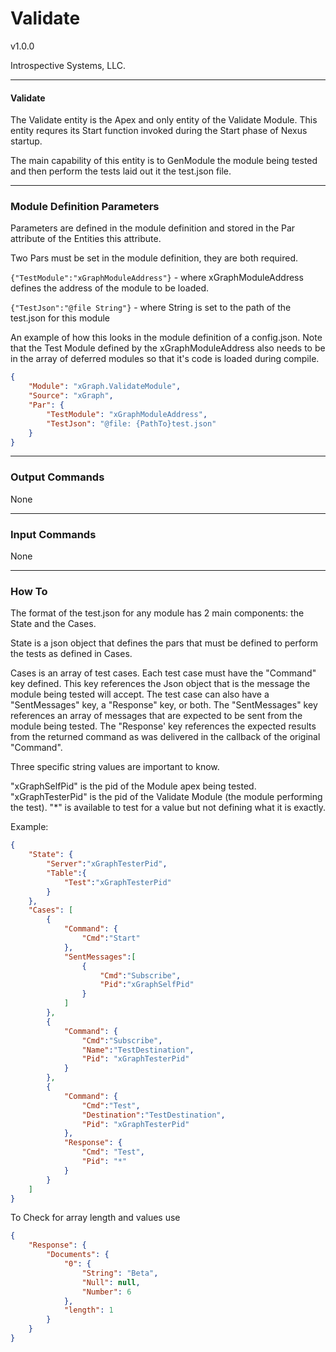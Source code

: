 # Validate 

v1.0.0

Introspective Systems, LLC.


---
#### Validate

The Validate entity is the Apex and only entity of the Validate Module. This entity requres its Start function invoked during the Start phase of Nexus startup.

The main capability of this entity is to GenModule the module being tested and then perform the tests laid out it the test.json file. 

---

### Module Definition Parameters

Parameters are defined in the module definition and stored in the Par attribute 
of the Entities this attribute.

Two Pars must be set in the module definition, they are both required. 

`{"TestModule":"xGraphModuleAddress"}` - where xGraphModuleAddress defines the address of the module to be loaded.

`{"TestJson":"@file String"}` - where String is set to the path of the test.json for this module

An example of how this looks in the module definition of a config.json. Note that the Test Module defined by the xGraphModuleAddress also needs to be in the array of deferred modules so that it's code is loaded during compile. 

``` json
{
	"Module": "xGraph.ValidateModule",
	"Source": "xGraph",
	"Par": {
		"TestModule": "xGraphModuleAddress",
		"TestJson": "@file: {PathTo}test.json"
	}
}
```

---

### Output Commands

None

---

### Input Commands

None

---

### How To

The format of the test.json for any module has 2 main components: the State and the Cases.

State is a json object that defines the pars that must be defined to perform the tests as defined in Cases.

Cases is an array of test cases. Each test case must have the "Command" key defined. This key references the Json object that is the message the module being tested will accept. The test case can also have a "SentMessages" key, a "Response" key, or both. The "SentMessages" key references an array of messages that are expected to be sent from the module being tested. The "Response' key references the expected results from the returned command as was delivered in the callback of the original "Command".

Three specific string values are important to know.

"xGraphSelfPid" is the pid of the Module apex being tested.
"xGraphTesterPid" is the pid of the Validate Module (the module performing the test). 
"*" is available to test for a value but not defining what it is exactly. 

Example:
```json
{
	"State": {
		"Server":"xGraphTesterPid",
		"Table":{
			"Test":"xGraphTesterPid"
		}	
	},
    "Cases": [
		{
			"Command": {
				"Cmd":"Start"
			},
			"SentMessages":[
				{
					"Cmd":"Subscribe", 
					"Pid":"xGraphSelfPid"
				}
			]
		},
		{
			"Command": {
				"Cmd":"Subscribe", 
				"Name":"TestDestination",
				"Pid": "xGraphTesterPid"
			}
		},
		{
			"Command": {
				"Cmd":"Test", 
				"Destination":"TestDestination",
				"Pid": "xGraphTesterPid"
			},
			"Response": {
				"Cmd": "Test",
				"Pid": "*"				
			}
		}
    ]
}
```
To Check for array length and values  use 

```json
{
	"Response": {
		"Documents": {
			"0": {
				"String": "Beta",
				"Null": null,
				"Number": 6
			},
			"length": 1
		}
	}
}
```
